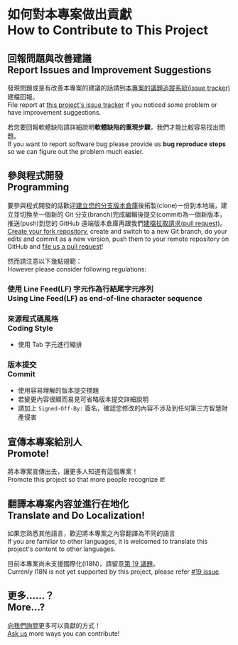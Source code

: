 # 如何對本專案做出貢獻<br />How to Contribute to This Project
## 回報問題與改善建議<br />Report Issues and Improvement Suggestions
發現問題或是有改善本專案的建議的話請到[本專案的議題追蹤系統(issue tracker)](https://github.com/NTOUCS-Android-App-Design-1041-Team-16/NTOU-Wifi-AutoLogin/issues)建檔回報。  
File report at [this project's issue tracker](https://github.com/NTOUCS-Android-App-Design-1041-Team-16/NTOU-Wifi-AutoLogin/issues) if you noticed some problem or have improvement suggestions.

若您要回報軟體缺陷請詳細說明**軟體缺陷的重現步驟**，我們才能比較容易找出問題。  
If you want to report software bug please provide us **bug reproduce steps** so we can figure out the problem much easier.

## 參與程式開發<br />Programming
要參與程式開發的話歡迎[建立您的分支版本倉庫](https://github.com/NTOUCS-Android-App-Design-1041-Team-16/NTOU-Wifi-AutoLogin/fork)後拓製(clone)一份到本地端，建立並切換至一個新的 Git 分支(branch)完成編輯後提交(commit)為一個新版本，推送(push)到您的 GitHub 遠端版本倉庫再跟我們[建檔拉取請求(pull request)](https://github.com/NTOUCS-Android-App-Design-1041-Team-16/NTOU-Wifi-AutoLogin/pull/new)。  
[Create your fork repository](https://github.com/NTOUCS-Android-App-Design-1041-Team-16/NTOU-Wifi-AutoLogin/fork), create and switch to a new Git branch, do your edits and commit as a new version, push them to your remote repository on GitHub and [file us a pull request](https://github.com/NTOUCS-Android-App-Design-1041-Team-16/NTOU-Wifi-AutoLogin/pull/new)!

然而請注意以下幾點規範：  
However please consider following regulations:

### 使用 Line Feed(LF) 字元作為行結尾字元序列<br />Using Line Feed(LF) as end-of-line character sequence

### 來源程式碼風格<br />Coding Style
* 使用 Tab 字元進行縮排

### 版本提交<br />Commit
* 使用容易理解的版本提交標題
* 若變更內容很顯而易見可省略版本提交詳細說明
* 請加上 `Signed-Off-By:` 簽名，確認您修改的內容不涉及到任何第三方智慧財產侵害

## 宣傳本專案給別人<br />Promote!
將本專案宣傳出去，讓更多人知道有這個專案！  
Promote this project so that more people recognize it!

## 翻譯本專案內容並進行在地化<br />Translate and Do Localization!
如果您熟悉其他語言，歡迎將本專案之內容翻譯為不同的語言  
If you are familiar to other languages, it is welcomed to translate this project's content to other languages.

目前本專案尚未支援國際化(I18N)，請留意[第 19 議題](https://github.com/NTOUCS-Android-App-Design-1041-Team-16/NTOU-Wifi-AutoLogin/issues/19)。  
Currenly I18N is not yet supported by this project, please refer [#19 issue](https://github.com/NTOUCS-Android-App-Design-1041-Team-16/NTOU-Wifi-AutoLogin/issues/19).

## 更多……？<br />More...?
[向我們詢問](https://github.com/NTOUCS-Android-App-Design-1041-Team-16/NTOU-Wifi-AutoLogin/issues)更多可以貢獻的方式！    
[Ask us](https://github.com/NTOUCS-Android-App-Design-1041-Team-16/NTOU-Wifi-AutoLogin/issues) more ways you can contribute!
